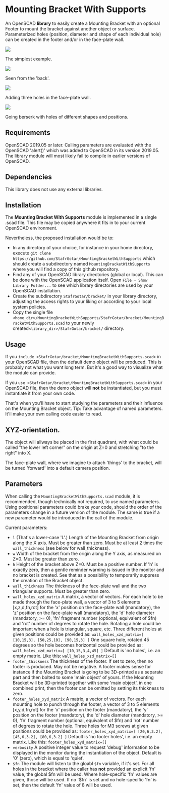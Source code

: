 # Mounting Bracket With Supports

An OpenSCAD **library** to easily create a Mounting Bracket with an optional Footer to mount the bracket against another object or surface.
Parameterized holes (position, diameter and shape of each individual hole) can be created in the footer and/or in the face-plate wall.

![](https://github.com/StafrGotar/MountingBracketWithSupports/blob/master/images/Bracket-Below-Right.png)

The simplest example.


![](https://github.com/StafrGotar/MountingBracketWithSupports/blob/master/images/Bracket-Behind-Left.png)

Seen from the 'back'.


![](https://github.com/StafrGotar/MountingBracketWithSupports/blob/master/images/Bracket-Below-Frontholes.png)

Adding three holes in the face-plate wall.

![](https://github.com/StafrGotar/MountingBracketWithSupports/blob/master/images/Bracket-Frontholes-GoingBerserk.png)

Going berserk with holes of different shapes and positions.


## Requirements

OpenSCAD 2019.05 or later.
Calling parameters are evaluated with the OpenSCAD 'alert()' which was added to OpenSCAD in its version 2019.05.
The library module will most likely fail to compile in earlier versions of OpenSCAD.

## Dependencies

This library does not use any external libraries.

## Installation

The **Mounting Bracket With Supports** module is implemented in a single .scad file.
This file may be copied anywhere it fits in to your current OpenSCAD environment.

Nevertheless, the proposed installation would be to:

* In any directory of your choice, for instance in your home directory,
execute `git clone https://github.com/StafrGotar/MountingBracketWithSupports`
which should create a subdirectory named `MountingBracketWithSupports`
where you will find a copy of this github repository.
* Find any of your OpenSCAD library directories (global or local).
This can be done with the OpenSCAD application itself.
Open `File - Show Library Folder...` to see which library directories are used by your OpenSCAD installation.
* Create the subdirectory `StafrGotar/bracket/` in your library directory, adjusting the access rights to your liking
or according to your local system policies.
* Copy the single file `<home_dir>/MountingBracketWithSupports/StafrGotar/bracket/MountingBracketWithSupports.scad`
to your newly created`<library_dir>/StafrGotar/bracket/` directory.

## Usage

If you `include <StafrGotar/bracket/MountingBracketWithSupports.scad>` in your OpenSCAD file,
then the default demo object will be produced.
This is probably not what you want long term.
But it's a good way to visualize what the module can provide.

If you `use <StafrGotar/bracket/MountingBracketWithSupports.scad>` in your OpenSCAD file,
then the demo object will **not** be instantiated, but you must instantiate it from your own code.

That's when you'll have to start studying the parameters and their influence on the Mounting Bracket object.
Tip: Take advantage of named parameters. It'll make your own calling code easier to read.


## XYZ-orientation.
The object will allways be placed in the first quadrant,
with what could be called "the lower left corner" on the origin at Z=0 and stretching "to the right" into X.

The face-plate wall, where we imagine to attach 'things' to the bracket, will be turned 'forward'
into a default camera position.


## Parameters

When calling the `MountingBracketWithSupports.scad` module, it is recommended,
though technically not required, to use named parameters.
Using positional parameters could brake your code, should the order of the parameters change in a future version of the module.
The same is true if a new parameter would be introduced in the call of the module.

Current parameters:
* `l` (That's a lower-case 'L'.) Length of the Mounting Bracket from origin along the X axis. Must be greater than zero. Must be at least 2 times the `wall_thickness` (see below for wall_thickness).
* `w` Width of the bracket from the origin along the Y axis, as measured on Z=0. Must be greater than zero.
* `h` Height of the bracket above Z=0. Must be a positive number. If 'h' is exactly zero, then a gentle reminder warning is issued in the monitor and no bracket is created. See that as a possibility to temporarily suppress the creation of the Bracket object.
* `wall_thickness` The thickness of the face-plate wall and the two triangular supports. Must be greater than zero.
* `wall_holes_xzd_matrix` A matrix, a vector of vectors. For each hole to be made through the face-plate wall, a vector of 3 to 5 elements [x,z,d,fn,rot] for the 'x' position on the face-plate wall (mandatory), the 'z' position on the face-plate wall (mandatory), the 'd' hole diameter (mandatory, >= 0), 'fn' fragment number (optional, equivalent of $fn) and 'rot' number of degrees to rotate the hole. Rotating a hole could be important when a hole is triangular, square, etc.
Three different holes at given positions could be provided as: `wall_holes_xzd_matrix=[ [10,15,3], [50,25,10], [90,15,3] ]`
One square hole, rotated 45 degrees so the hole becomes horizontal could be provided as: `wall_holes_xzd_matrix=[ [10,15,3,4,45] ]`
Default is 'no holes', i.e. an empty matrix. Like this: `wall_holes_xzd_matrix=[]`
* `footer_thickness` The thickness of the footer. If set to zero, then no footer is produced. May not be negative. A footer makes sense for instance if the Mounting Bracket is going to be 3D-printed as a separate part and then bolted to some 'main object' of yours. If the Mounting Bracket will be 3D-printed together with some 'main object', in one combined print, then the footer can be omitted by setting its thickness to zero.
* `footer_holes_xyd_matrix` A matrix, a vector of vectors. For each mounting hole to punch through the footer, a vector of 3 to 5 elements [x,y,d,fn,rot] for the 'x' position on the footer (mandatory), the 'y' position on the footer (mandatory), the 'd' hole diameter (mandatory, >= 0), 'fn' fragment number (optional, equivalent of $fn) and 'rot' number of degrees to rotate the hole. Three holes for M3 screws at given positions could be provided as: `footer_holes_xyd_matrix=[ [20,6,3.2], [45,6,3.2], [80,6,3.2] ]` Default is 'no footer holes', i.e. an empty matrix. Like this: `footer_holes_xyd_matrix=[]`
* `verbosity` A positive integer value to request 'debug' information to be displayed in the monitor during the instantiation of the object. Default is '0' (zero), which is equal to 'quiet'.
* `$fn` The module will listen to the gloabl `$fn` variable, if it's set.
For all holes in the bracket where the caller has **not** provided an explicit 'fn' value, the global $fn will be used.
Where hole-specific 'fn' values are given, those will be used.
If no `$fn` is set and no hole-specific 'fn' is set, then the default 'fn' value of 8 will be used.

